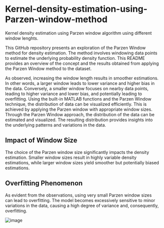 # Kernel-density-estimation-using-Parzen-window-method
Kernel density estimation using Parzen window algorithm using different window lenghts.

This GitHub repository presents an exploration of the Parzen Window method for density estimation. The method involves windowing data points to estimate the underlying probability density function. This README provides an overview of the concept and the results obtained from applying the Parzen Window method to the dataset.

As observed, increasing the window length results in smoother estimations. In other words, a larger window leads to lower variance and higher bias in the data. Conversely, a smaller window focuses on nearby data points, leading to higher variance and lower bias, and potentially leading to overfitting.
Using the built-in MATLAB functions and the Parzen Window technique, the distribution of data can be visualized efficiently. This is achieved by applying the Parzen window with appropriate window sizes.
Through the Parzen Window approach, the distribution of the data can be estimated and visualized. The resulting distribution provides insights into the underlying patterns and variations in the data.

## Impact of Window Size
The choice of the Parzen window size significantly impacts the density estimation. Smaller window sizes result in highly variable density estimations, while larger window sizes yield smoother but potentially biased estimations.

## Overfitting Phenomenon
As evident from the observations, using very small Parzen window sizes can lead to overfitting. The model becomes excessively sensitive to minor variations in the data, causing a high degree of variance and, consequently, overfitting.

![image](https://github.com/romidi80/Kernel-density-estimation-using-Parzen-window-method/assets/89667194/d6f1d272-45bf-4438-9ccf-c635cce8fdce)
